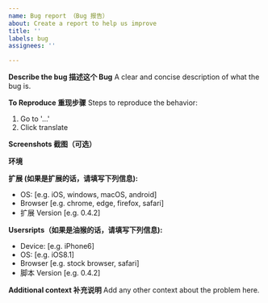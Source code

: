 ```yaml
---
name: Bug report （Bug 报告）
about: Create a report to help us improve
title: ''
labels: bug
assignees: ''

---
```


**Describe the bug 描述这个 Bug**
A clear and concise description of what the bug is.

**To Reproduce 重现步骤**
Steps to reproduce the behavior:
1. Go to '...'
2. Click translate

**Screenshots 截图（可选）**

**环境**

**扩展 (如果是扩展的话，请填写下列信息):**
 - OS: [e.g. iOS, windows, macOS, android]
 - Browser [e.g. chrome, edge, firefox, safari]
 - 扩展 Version [e.g. 0.4.2]

**Usersripts（如果是油猴的话，请填写下列信息):**
 - Device: [e.g. iPhone6]
 - OS: [e.g. iOS8.1]
 - Browser [e.g. stock browser, safari]
 - 脚本 Version [e.g. 0.4.2]

**Additional context 补充说明**
Add any other context about the problem here.

